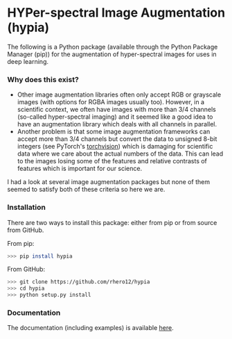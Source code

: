 # HYPer-spectral Image Augmentation (hypia)

The following is a Python package (available through the Python Package Manager (pip)) for the augmentation of hyper-spectral images for uses in deep learning.

### Why does this exist?

* Other image augmentation libraries often only accept RGB or grayscale images (with options for RGBA images usually too). However, in a scientific context, we often have images with more than 3/4 channels (so-called hyper-spectral imaging) and it seemed like a good idea to have an augmentation library which deals with all channels in parallel.
* Another problem is that some image augmentation frameworks can accept more than 3/4 channels but convert the data to unsigned 8-bit integers (see PyTorch's [torchvision](https://pytorch.org/docs/stable/torchvision/transforms.html)) which is damaging for scientific data where we care about the actual numbers of the data. This can lead to the images losing some of the features and relative contrasts of features which is important for our science.

I had a look at several image augmentation packages but none of them seemed to satisfy both of these criteria so here we are.

### Installation

There are two ways to install this package: either from pip or from source from GitHub.

From pip:

```bash
>>> pip install hypia
```

From GitHub:
```bash
>>> git clone https://github.com/rhero12/hypia
>>> cd hypia
>>> python setup.py install
```

### Documentation

The documentation (including examples) is available [here](https://rhero12.github.io/hypia/).